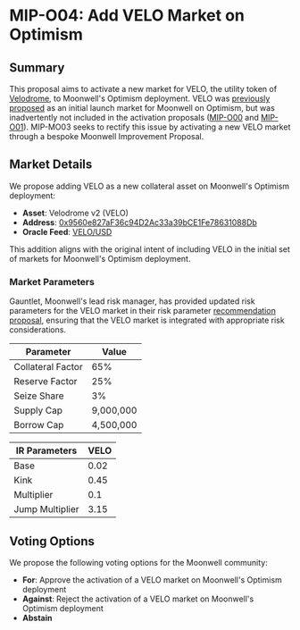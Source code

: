 # MIP-O04: Add VELO Market on Optimism

## Summary

This proposal aims to activate a new market for VELO, the utility token of
[Velodrome](https://velodrome.finance), to Moonwell's Optimism deployment. VELO
was
[previously proposed](https://forum.moonwell.fi/t/activate-moonwell-protocol-on-optimism/1045)
as an initial launch market for Moonwell on Optimism, but was inadvertently not
included in the activation proposals
([MIP-O00](https://moonwell.fi/governance/proposal/moonbeam?id=106) and
[MIP-O01](https://moonwell.fi/governance/proposal/moonbeam?id=107)). MIP-MO03
seeks to rectify this issue by activating a new VELO market through a bespoke
Moonwell Improvement Proposal.

## Market Details

We propose adding VELO as a new collateral asset on Moonwell's Optimism
deployment:

- **Asset**: Velodrome v2 (VELO)
- **Address**:
  [0x9560e827aF36c94D2Ac33a39bCE1Fe78631088Db](https://optimistic.etherscan.io/token/0x9560e827af36c94d2ac33a39bce1fe78631088db)
- **Oracle Feed**:
  [VELO/USD](https://optimistic.etherscan.io/address/0x0f2Ed59657e391746C1a097BDa98F2aBb94b1120)

This addition aligns with the original intent of including VELO in the initial
set of markets for Moonwell's Optimism deployment.

### Market Parameters

Gauntlet, Moonwell's lead risk manager, has provided updated risk parameters for
the VELO market in their risk parameter
[recommendation proposal](https://forum.moonwell.fi/t/gauntlet-base-optimism-moonbeam-moonriver-monthly-recommendations-2024-08-01/1151/2),
ensuring that the VELO market is integrated with appropriate risk
considerations.

| Parameter         | Value     |
| ----------------- | --------- |
| Collateral Factor | 65%       |
| Reserve Factor    | 25%       |
| Seize Share       | 3%        |
| Supply Cap        | 9,000,000 |
| Borrow Cap        | 4,500,000 |

| IR Parameters   | VELO |
| --------------- | ---- |
| Base            | 0.02 |
| Kink            | 0.45 |
| Multiplier      | 0.1  |
| Jump Multiplier | 3.15 |

## Voting Options

We propose the following voting options for the Moonwell community:

- **For**: Approve the activation of a VELO market on Moonwell's Optimism
  deployment
- **Against**: Reject the activation of a VELO market on Moonwell's Optimism
  deployment
- **Abstain**
